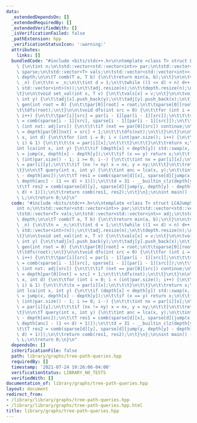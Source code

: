 ```yaml
---
data:
  _extendedDependsOn: []
  _extendedRequiredBy: []
  _extendedVerifiedWith: []
  _isVerificationFailed: false
  _pathExtension: hpp
  _verificationStatusIcon: ':warning:'
  attributes:
    links: []
  bundledCode: "#include <bits/stdc++.h>\n\ntemplate <class T> struct LCAJumpSparse\
    \ {\n\tint n;\n\tstd::vector<std::vector<int>> par;\n\tstd::vector<std::vector<T>>\
    \ sparse;\n\tstd::vector<T> vals;\n\tstd::vector<std::vector<int>> adj;\n\tstd::vector<int>\
    \ depth;\n\n\tT comb(T a, T b) {\n\t\treturn min(a, b);\n\t}\n\n\tvoid init(int\
    \ _n) {\n\t\tn = _n;\n\t\tint d = 1;\n\t\twhile ((1 << d) < n) d++;\n\t\tpar.assign(d,\
    \ std::vector<int>(n));\n\t\tadj.resize(n);\n\t\tdepth.resize(n);\n\t\tvals.resize(n);\n\
    \t}\n\n\tvoid set_val(int x, T v) {\n\t\tvals[x] = v;\n\t}\n\n\tvoid ae(int x,\
    \ int y) {\n\t\tadj[x].push_back(y);\n\t\tadj[y].push_back(x);\n\t}\n\n\tvoid\
    \ gen(int root = 0) {\n\t\tpar[0][root] = root;\n\t\tsparse[0][root] = vals[root];\n\
    \t\tdfs(root);\n\t}\n\n\tvoid dfs(int src = 0) {\n\t\tfor (int i = 1; i < (int)par.size();\
    \ i++) {\n\t\t\tpar[i][src] = par[i - 1][par[i - 1][src]];\n\t\t\tsparse[i][src]\
    \ = comb(sparse[i - 1][src], sparse[i - 1][par[i - 1][src]]);\n\t\t}\n\t\tfor\
    \ (int nxt: adj[src]) {\n\t\t\tif (nxt == par[0][src]) continue;\n\t\t\tdepth[nxt]\
    \ = depth[par[0][nxt] = src] + 1;\n\t\t\tdfs(nxt);\n\t\t}\n\t}\n\n\tint jump(int\
    \ x, int d) {\n\t\tfor (int i = 0; i < (int)par.size(); i++) {\n\t\t\tif ((d >>\
    \ i) & 1) {\n\t\t\t\tx = par[i][x];\n\t\t\t}\n\t\t}\n\t\treturn x;\n\t}\n\n\t\
    int lca(int x, int y) {\n\t\tif (depth[x] < depth[y]) std::swap(x, y);\n\t\tx\
    \ = jump(x, depth[x] - depth[y]);\n\t\tif (x == y) return x;\n\t\tfor (int i =\
    \ (int)par.size() - 1; i >= 0; i--) {\n\t\t\tint nx = par[i][x];\n\t\t\tint ny\
    \ = par[i][y];\n\t\t\tif (nx != ny) x = nx, y = ny;\n\t\t}\n\t\treturn par[0][x];\n\
    \t}\n\n\tT query(int x, int y) {\n\t\tint anc = lca(x, y);\n\t\tint d = 31 - __builtin_clz(depth[x]\
    \ - depth[anc]);\n\t\tT res1 = comb(sparse[d][x], sparse[d][jump(x, depth[x] -\
    \ depth[anc] - (1 << d) + 1)]);\n\t\td = 31 - __builtin_clz(depth[y] - depth[anc]);\n\
    \t\tT res2 = comb(sparse[d][y], sparse[d][jump(y, depth[y] - depth[anc] - (1 <<\
    \ d) + 1)]);\n\t\treturn comb(res1, res2);\n\t}\n};\n\nint main() {\n\tLCAJumpSparse<int>\
    \ L;\n\treturn 0;\n}\n"
  code: "#include <bits/stdc++.h>\n\ntemplate <class T> struct LCAJumpSparse {\n\t\
    int n;\n\tstd::vector<std::vector<int>> par;\n\tstd::vector<std::vector<T>> sparse;\n\
    \tstd::vector<T> vals;\n\tstd::vector<std::vector<int>> adj;\n\tstd::vector<int>\
    \ depth;\n\n\tT comb(T a, T b) {\n\t\treturn min(a, b);\n\t}\n\n\tvoid init(int\
    \ _n) {\n\t\tn = _n;\n\t\tint d = 1;\n\t\twhile ((1 << d) < n) d++;\n\t\tpar.assign(d,\
    \ std::vector<int>(n));\n\t\tadj.resize(n);\n\t\tdepth.resize(n);\n\t\tvals.resize(n);\n\
    \t}\n\n\tvoid set_val(int x, T v) {\n\t\tvals[x] = v;\n\t}\n\n\tvoid ae(int x,\
    \ int y) {\n\t\tadj[x].push_back(y);\n\t\tadj[y].push_back(x);\n\t}\n\n\tvoid\
    \ gen(int root = 0) {\n\t\tpar[0][root] = root;\n\t\tsparse[0][root] = vals[root];\n\
    \t\tdfs(root);\n\t}\n\n\tvoid dfs(int src = 0) {\n\t\tfor (int i = 1; i < (int)par.size();\
    \ i++) {\n\t\t\tpar[i][src] = par[i - 1][par[i - 1][src]];\n\t\t\tsparse[i][src]\
    \ = comb(sparse[i - 1][src], sparse[i - 1][par[i - 1][src]]);\n\t\t}\n\t\tfor\
    \ (int nxt: adj[src]) {\n\t\t\tif (nxt == par[0][src]) continue;\n\t\t\tdepth[nxt]\
    \ = depth[par[0][nxt] = src] + 1;\n\t\t\tdfs(nxt);\n\t\t}\n\t}\n\n\tint jump(int\
    \ x, int d) {\n\t\tfor (int i = 0; i < (int)par.size(); i++) {\n\t\t\tif ((d >>\
    \ i) & 1) {\n\t\t\t\tx = par[i][x];\n\t\t\t}\n\t\t}\n\t\treturn x;\n\t}\n\n\t\
    int lca(int x, int y) {\n\t\tif (depth[x] < depth[y]) std::swap(x, y);\n\t\tx\
    \ = jump(x, depth[x] - depth[y]);\n\t\tif (x == y) return x;\n\t\tfor (int i =\
    \ (int)par.size() - 1; i >= 0; i--) {\n\t\t\tint nx = par[i][x];\n\t\t\tint ny\
    \ = par[i][y];\n\t\t\tif (nx != ny) x = nx, y = ny;\n\t\t}\n\t\treturn par[0][x];\n\
    \t}\n\n\tT query(int x, int y) {\n\t\tint anc = lca(x, y);\n\t\tint d = 31 - __builtin_clz(depth[x]\
    \ - depth[anc]);\n\t\tT res1 = comb(sparse[d][x], sparse[d][jump(x, depth[x] -\
    \ depth[anc] - (1 << d) + 1)]);\n\t\td = 31 - __builtin_clz(depth[y] - depth[anc]);\n\
    \t\tT res2 = comb(sparse[d][y], sparse[d][jump(y, depth[y] - depth[anc] - (1 <<\
    \ d) + 1)]);\n\t\treturn comb(res1, res2);\n\t}\n};\n\nint main() {\n\tLCAJumpSparse<int>\
    \ L;\n\treturn 0;\n}\n"
  dependsOn: []
  isVerificationFile: false
  path: library/graphs/tree-path-queries.hpp
  requiredBy: []
  timestamp: '2021-07-24 19:26:06-04:00'
  verificationStatus: LIBRARY_NO_TESTS
  verifiedWith: []
documentation_of: library/graphs/tree-path-queries.hpp
layout: document
redirect_from:
- /library/library/graphs/tree-path-queries.hpp
- /library/library/graphs/tree-path-queries.hpp.html
title: library/graphs/tree-path-queries.hpp
---
```

